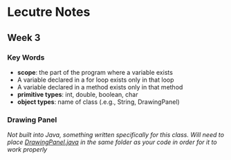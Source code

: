 # Lecutre Notes
## Week 3

### Key Words
* __scope__: the part of the program where a variable exists
 * A variable declared in a for loop exists only in that loop
 * A variable declared in a method exists only in that method
* __primitive types__: int, double, boolean, char
* __object types__: name of class (.e.g., String, DrawingPanel)

### Drawing Panel
_Not built into Java, something written specifically for this class. Will need to place [DrawingPanel.java](DrawingPanel.java) in the same folder as your code in order for it to work properly_
 

